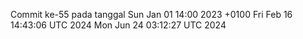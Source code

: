 Commit ke-55 pada tanggal Sun Jan 01 14:00 2023 +0100
Fri Feb 16 14:43:06 UTC 2024
Mon Jun 24 03:12:27 UTC 2024
